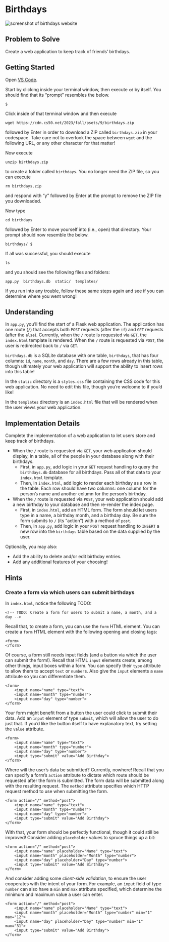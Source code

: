 # Birthdays

![screenshot of birthdays website](https://cs50.harvard.edu/x/2024/psets/9/birthdays/birthdays.png)

## Problem to Solve

Create a web application to keep track of friends’ birthdays.

## Getting Started

Open [VS Code](https://cs50.dev/).

Start by clicking inside your terminal window, then execute `cd` by itself. You should find that its “prompt” resembles the below.

    $

Click inside of that terminal window and then execute

    wget https://cdn.cs50.net/2023/fall/psets/9/birthdays.zip

followed by Enter in order to download a ZIP called `birthdays.zip` in your codespace. Take care not to overlook the space between `wget` and the following URL, or any other character for that matter!

Now execute

    unzip birthdays.zip

to create a folder called `birthdays`. You no longer need the ZIP file, so you can execute

    rm birthdays.zip

and respond with “y” followed by Enter at the prompt to remove the ZIP file you downloaded.

Now type

    cd birthdays

followed by Enter to move yourself into (i.e., open) that directory. Your prompt should now resemble the below.

    birthdays/ $

If all was successful, you should execute

    ls

and you should see the following files and folders:

    app.py  birthdays.db  static/  templates/

If you run into any trouble, follow these same steps again and see if you can determine where you went wrong!

## Understanding

In `app.py`, you’ll find the start of a Flask web application. The application has one route (`/`) that accepts both `POST` requests (after the `if`) and `GET` requests (after the `else`). Currently, when the `/` route is requested via `GET`, the `index.html` template is rendered. When the `/` route is requested via `POST`, the user is redirected back to `/` via `GET`.

`birthdays.db` is a SQLite database with one table, `birthdays`, that has four columns: `id`, `name`, `month`, and `day`. There are a few rows already in this table, though ultimately your web application will support the ability to insert rows into this table!

In the `static` directory is a `styles.css` file containing the CSS code for this web application. No need to edit this file, though you’re welcome to if you’d like!

In the `templates` directory is an `index.html` file that will be rendered when the user views your web application.

## Implementation Details

Complete the implementation of a web application to let users store and keep track of birthdays.

- When the `/` route is requested via `GET`, your web application should display, in a table, all of the people in your database along with their birthdays.
  - First, in `app.py`, add logic in your `GET` request handling to query the `birthdays.db` database for all birthdays. Pass all of that data to your `index.html` template.
  - Then, in `index.html`, add logic to render each birthday as a row in the table. Each row should have two columns: one column for the person’s name and another column for the person’s birthday.
- When the `/` route is requested via `POST`, your web application should add a new birthday to your database and then re-render the index page.
  - First, in `index.html`, add an HTML form. The form should let users type in a name, a birthday month, and a birthday day. Be sure the form submits to `/` (its “action”) with a method of `post`.
  - Then, in `app.py`, add logic in your `POST` request handling to `INSERT` a new row into the `birthdays` table based on the data supplied by the user.

Optionally, you may also:

- Add the ability to delete and/or edit birthday entries.
- Add any additional features of your choosing!

## Hints

### Create a form via which users can submit birthdays

In `index.html`, notice the following TODO:

    <!-- TODO: Create a form for users to submit a name, a month, and a day -->

Recall that, to create a form, you can use the `form` HTML element. You can create a `form` HTML element with the following opening and closing tags:

    <form>
    </form>

Of course, a form still needs input fields (and a button via which the user can submit the form!). Recall that HTML `input` elements create, among other things, input boxes within a form. You can specify their `type` attribute to allow them to accept `text` or `number`s. Also give the `input` elements a `name` attribute so you can differentiate them.

    <form>
        <input name="name" type="text">
        <input name="month" type="number">
        <input name="day" type="number">
    </form>

Your form might benefit from a button the user could click to submit their data. Add an `input` element of type `submit`, which will allow the user to do just that. If you’d like the button itself to have explanatory text, try setting the `value` attribute.

    <form>
        <input name="name" type="text">
        <input name="month" type="number">
        <input name="day" type="number">
        <input type="submit" value="Add Birthday">
    </form>

Where will the user’s data be submitted? Currently, nowhere! Recall that you can specify a form’s `action` attribute to dictate which route should be requested after the form is submitted. The form data will be submitted along with the resulting request. The `method` attribute specifies which HTTP request method to use when submitting the form.

    <form action="/" method="post">
        <input name="name" type="text">
        <input name="month" type="number">
        <input name="day" type="number">
        <input type="submit" value="Add Birthday">
    </form>

With that, your form should be perfectly functional, though it could still be improved! Consider adding `placeholder` values to spruce things up a bit:

    <form action="/" method="post">
        <input name="name" placeholder="Name" type="text">
        <input name="month" placeholder="Month" type="number">
        <input name="day" placeholder="Day" type="number">
        <input type="submit" value="Add Birthday">
    </form>

And consider adding some _client-side validation_, to ensure the user cooperates with the intent of your form. For example, an `input` field of type `number` can also have a `min` and `max` attribute specified, which determine the minimum and maximum value a user can enter.

    <form action="/" method="post">
        <input name="name" placeholder="Name" type="text">
        <input name="month" placeholder="Month" type="number" min="1" max="12">
        <input name="day" placeholder="Day" type="number" min="1" max="31">
        <input type="submit" value="Add Birthday">
    </form>
